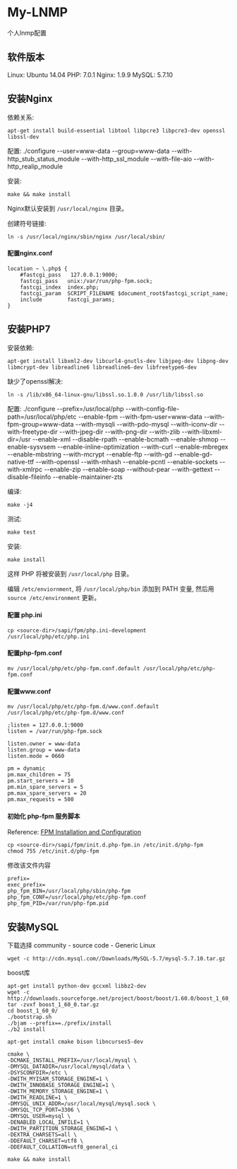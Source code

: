 # My-LNMP

个人lnmp配置

## 软件版本

Linux: Ubuntu 14.04
PHP: 7.0.1
Nginx: 1.9.9
MySQL: 5.7.10

## 安装Nginx

依赖关系:
```
apt-get install build-essential libtool libpcre3 libpcre3-dev openssl libssl-dev
```

配置:
./configure --user=www-data --group=www-data --with-http_stub_status_module --with-http_ssl_module --with-file-aio --with-http_realip_module  

安装:
```
make && make install
```

Nginx默认安装到 `/usr/local/nginx` 目录。

创建符号链接:
```
ln -s /usr/local/nginx/sbin/nginx /usr/local/sbin/
```

#### 配置nginx.conf
```
location ~ \.php$ {
    #fastcgi_pass   127.0.0.1:9000;
    fastcgi_pass   unix:/var/run/php-fpm.sock;
    fastcgi_index  index.php;
    fastcgi_param  SCRIPT_FILENAME $document_root$fastcgi_script_name;
    include        fastcgi_params;
}
```

## 安装PHP7

安装依赖:
```
apt-get install libxml2-dev libcurl4-gnutls-dev libjpeg-dev libpng-dev libmcrypt-dev libreadline6 libreadline6-dev libfreetype6-dev
```

缺少了openssl解决: 
```
ln -s /lib/x86_64-linux-gnu/libssl.so.1.0.0 /usr/lib/libssl.so
```

配置:
./configure --prefix=/usr/local/php --with-config-file-path=/usr/local/php/etc --enable-fpm --with-fpm-user=www-data --with-fpm-group=www-data --with-mysqli --with-pdo-mysql --with-iconv-dir --with-freetype-dir --with-jpeg-dir --with-png-dir --with-zlib --with-libxml-dir=/usr --enable-xml --disable-rpath --enable-bcmath --enable-shmop --enable-sysvsem --enable-inline-optimization --with-curl --enable-mbregex --enable-mbstring --with-mcrypt --enable-ftp --with-gd --enable-gd-native-ttf --with-openssl --with-mhash --enable-pcntl --enable-sockets --with-xmlrpc --enable-zip --enable-soap --without-pear --with-gettext --disable-fileinfo --enable-maintainer-zts

编译:
```
make -j4
```

测试:
```
make test
```

安装:
```
make install
```

这样 PHP 将被安装到 `/usr/local/php` 目录。

编辑 `/etc/enviornment`, 将 `/usr/local/php/bin` 添加到 PATH 变量, 然后用 `source /etc/environment` 更新。

#### 配置 php.ini
```
cp <source-dir>/sapi/fpm/php.ini-development /usr/local/php/etc/php.ini
```

#### 配置php-fpm.conf
```
mv /usr/local/php/etc/php-fpm.conf.default /usr/local/php/etc/php-fpm.conf
```

#### 配置www.conf
```
mv /usr/local/php/etc/php-fpm.d/www.conf.default /usr/local/php/etc/php-fpm.d/www.conf
```
```
;listen = 127.0.0.1:9000
listen = /var/run/php-fpm.sock

listen.owner = www-data
listen.group = www-data
listen.mode = 0660

pm = dynamic
pm.max_children = 75
pm.start_servers = 10
pm.min_spare_servers = 5
pm.max_spare_servers = 20
pm.max_requests = 500
```

#### 初始化 php-fpm 服务脚本 
Reference: [FPM Installation and Configuration](http://php.net/manual/en/install.fpm.php)
```
cp <source-dir>/sapi/fpm/init.d.php-fpm.in /etc/init.d/php-fpm
chmod 755 /etc/init.d/php-fpm
```
修改该文件内容
```
prefix=
exec_prefix=
php_fpm_BIN=/usr/local/php/sbin/php-fpm
php_fpm_CONF=/usr/local/php/etc/php-fpm.conf
php_fpm_PID=/var/run/php-fpm.pid
```


## 安装MySQL

下载选择 community - source code - Generic Linux
```
wget -c http://cdn.mysql.com//Downloads/MySQL-5.7/mysql-5.7.10.tar.gz
```

boost库
```
apt-get install python-dev gccxml libbz2-dev
wget -c http://downloads.sourceforge.net/project/boost/boost/1.60.0/boost_1_60_0.tar.gz
tar -zvxf boost_1_60_0.tar.gz
cd boost_1_60_0/
./bootstrap.sh
./bjam --prefix==./prefix/install
./b2 install
```

```
apt-get install cmake bison libncurses5-dev
```

```
cmake \
-DCMAKE_INSTALL_PREFIX=/usr/local/mysql \
-DMYSQL_DATADIR=/usr/local/mysql/data \
-DSYSCONFDIR=/etc \
-DWITH_MYISAM_STORAGE_ENGINE=1 \
-DWITH_INNOBASE_STORAGE_ENGINE=1 \
-DWITH_MEMORY_STORAGE_ENGINE=1 \
-DWITH_READLINE=1 \
-DMYSQL_UNIX_ADDR=/usr/local/mysql/mysql.sock \
-DMYSQL_TCP_PORT=3306 \
-DMYSQL_USER=mysql \
-DENABLED_LOCAL_INFILE=1 \
-DWITH_PARTITION_STORAGE_ENGINE=1 \
-DEXTRA_CHARSETS=all \
-DDEFAULT_CHARSET=utf8 \
-DDEFAULT_COLLATION=utf8_general_ci

make && make install
```














